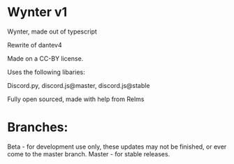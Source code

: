 # Wynter v1
Wynter, made out of typescript

Rewrite of dantev4

Made on a CC-BY license.

Uses the following libaries: 

Discord.py, discord.js@master, discord.js@stable

Fully open sourced, made with help from Relms

# Branches:

Beta - for development use only, these updates may not be finished, or ever come to the master branch.
Master - for stable releases.
